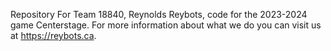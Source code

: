 Repository For Team 18840, Reynolds Reybots, code for the 2023-2024 game Centerstage. 
For more information about what we do you can visit us at https://reybots.ca.